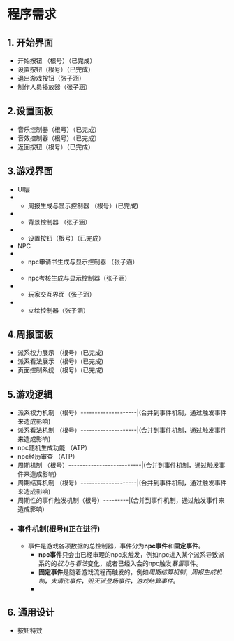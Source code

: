 # 程序需求

## 1. 开始界面
- 开始按钮 （根号）（已完成）
- 设置按钮（根号）（已完成）
- 退出游戏按钮（张子涵）
- 制作人员播放器（张子涵）
## 2.设置面板
- 音乐控制器（根号）（已完成）
- 音效控制器（根号）（已完成）
- 返回按钮（根号）（已完成）
## 3.游戏界面
- UI层
- - 周报生成与显示控制器 （根号）(已完成)
- - 背景控制器 （张子涵）
- - 设置按钮（根号）（已完成）
- NPC
- - npc申请书生成与显示控制器 （张子涵）
- - npc考核生成与显示控制器（张子涵）
- - 玩家交互界面（张子涵）
- - 立绘控制器（张子涵）
## 4.周报面板
- 派系权力展示 （根号）(已完成)
- 派系看法展示 （根号）(已完成)
- 页面控制系统 （根号）(已完成)
## 5.游戏逻辑
- 派系权力机制 （根号）--------------------|(合并到事件机制，通过触发事件来造成影响)
- 派系看法机制 （根号）--------------------|(合并到事件机制，通过触发事件来造成影响)
- npc随机生成功能 （ATP）
- npc经历审查 （ATP）                    
- 周期机制 （根号）--------------------------|(合并到事件机制，通过触发事件来造成影响)
- 周期结算机制 （根号）--------------------|(合并到事件机制，通过触发事件来造成影响)
- 周期性的事件触发机制（根号）---------|(合并到事件机制，通过触发事件来造成影响)
- ### 事件机制(根号)(正在进行)
  - 事件是游戏各项数据的总控制器，事件分为**npc事件**和**固定事件**。
    - **npc事件**只会由已经审理的npc来触发，例如npc进入某个派系导致派系的的*权力*与*看法*变化，或者已经入会的npc触发*暴雷*事件。
    - **固定事件**是随着游戏流程而触发的，例如*周期结算机制*，*周报生成机制*，*大清洗事件*，*毁灭派登场事件*，*游戏结算事件*。
    - 
## 6. 通用设计
- 按钮特效